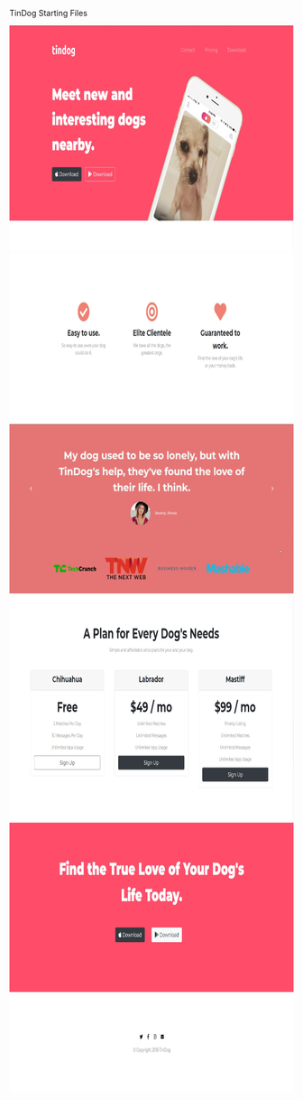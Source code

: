 TinDog Starting Files

<img src="imgs/1.jpg" alt="Coder GIF" width="800" height="400">
<img src="imgs/2.jpg" alt="Coder GIF" width="800" height="300">
<img src="imgs/3rd.gif" alt="Coder GIF" width="800" height="300">
<img src="imgs/4.jpg" alt="Coder GIF" width="800" height="400">
<img src="imgs/5.jpg" alt="Coder GIF" width="800" height="300">
<img src="imgs/6.jpg" alt="Coder GIF" width="800" height="175">

